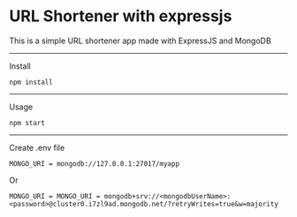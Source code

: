 # URL Shortener with expressjs
 This is a simple URL shortener app made with ExpressJS and MongoDB

___
Install


```
npm install
```
___
Usage


```
npm start
```

___
Create .env file

```
MONGO_URI = mongodb://127.0.0.1:27017/myapp
```
Or

```
MONGO_URI = MONGO_URI = mongodb+srv://<mongodbUserName>:<password>@cluster0.i7zl9ad.mongodb.net/?retryWrites=true&w=majority
```
